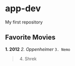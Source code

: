 # app-dev
My first repository
## Favorite Movies
**1. 2012**
*2. Oppenheimer*
`3. Nemo`
> 4. Shrek


